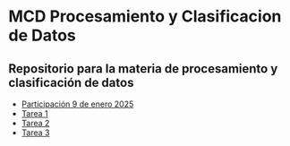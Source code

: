 # MCD Procesamiento y Clasificacion de Datos
## Repositorio para la materia de procesamiento y clasificación de datos

- [Participación 9 de enero 2025](https://github.com/Peque-73/MCD-Procesamiento-Clasificacion-Datos/blob/main/Tareas/Participaci%C3%B3n%209-enero-2025.ipynb)
- [Tarea 1](https://github.com/Peque-73/MCD-Procesamiento-Clasificacion-Datos/tree/main/Tareas/Tarea%201)
- [Tarea 2](https://github.com/Peque-73/MCD-Procesamiento-Clasificacion-Datos/tree/main/Tareas/Tarea%202)
- [Tarea 3](https://github.com/Peque-73/MCD-Procesamiento-Clasificacion-Datos/blob/main/Tareas/Tarea%203/Tarea_3_Alvaro_Peque%C3%B1o.pdf)
